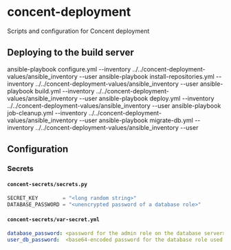 # concent-deployment
Scripts and configuration for Concent deployment

## Deploying to the build server

ansible-playbook configure.yml            --inventory ../../concent-deployment-values/ansible_inventory --user <username>
ansible-playbook install-repositories.yml --inventory ../../concent-deployment-values/ansible_inventory --user <username>
ansible-playbook build.yml                --inventory ../../concent-deployment-values/ansible_inventory --user <username>
ansible-playbook deploy.yml               --inventory ../../concent-deployment-values/ansible_inventory --user <username>
ansible-playbook job-cleanup.yml          --inventory ../../concent-deployment-values/ansible_inventory --user <username>
ansible-playbook migrate-db.yml           --inventory ../../concent-deployment-values/ansible_inventory --user <username>

## Configuration

### Secrets

#### `concent-secrets/secrets.py`

``` python
SECRET_KEY        = "<long random string>"
DATABASE_PASSWORD = "<unencrypted password of a database role>"
```

#### `concent-secrets/var-secret.yml`

``` yaml
database_password: <password for the admin role on the database server>
user_db_password:  <base64-encoded password for the database role used by django>
```
